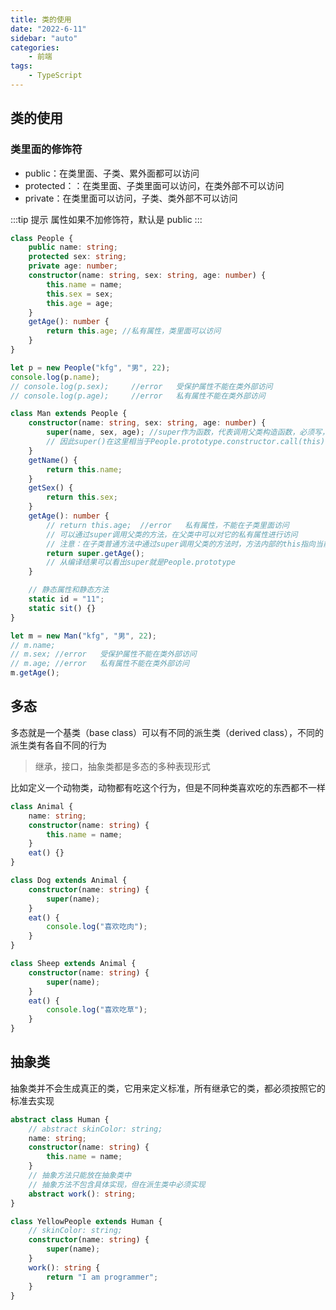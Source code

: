 ```yaml
---
title: 类的使用
date: "2022-6-11"
sidebar: "auto"
categories:
    - 前端
tags:
    - TypeScript
---
```


## 类的使用

### 类里面的修饰符

-   public：在类里面、子类、累外面都可以访问
-   protected：：在类里面、子类里面可以访问，在类外部不可以访问
-   private：在类里面可以访问，子类、类外部不可以访问

:::tip 提示
属性如果不加修饰符，默认是 public
:::

```ts
class People {
    public name: string;
    protected sex: string;
    private age: number;
    constructor(name: string, sex: string, age: number) {
        this.name = name;
        this.sex = sex;
        this.age = age;
    }
    getAge(): number {
        return this.age; //私有属性，类里面可以访问
    }
}

let p = new People("kfg", "男", 22);
console.log(p.name);
// console.log(p.sex);     //error   受保护属性不能在类外部访问
// console.log(p.age);     //error   私有属性不能在类外部访问
```

```ts
class Man extends People {
    constructor(name: string, sex: string, age: number) {
        super(name, sex, age); //super作为函数，代表调用父类构造函数，必须写，不然报错
        // 因此super()在这里相当于People.prototype.constructor.call(this)。
    }
    getName() {
        return this.name;
    }
    getSex() {
        return this.sex;
    }
    getAge(): number {
        // return this.age;  //error   私有属性，不能在子类里面访问
        // 可以通过super调用父类的方法，在父类中可以对它的私有属性进行访问
        // 注意：在子类普通方法中通过super调用父类的方法时，方法内部的this指向当前的子类实例
        return super.getAge();
        // 从编译结果可以看出super就是People.prototype
    }

    // 静态属性和静态方法
    static id = "11";
    static sit() {}
}

let m = new Man("kfg", "男", 22);
// m.name;
// m.sex; //error   受保护属性不能在类外部访问
// m.age; //error   私有属性不能在类外部访问
m.getAge();
```

## 多态

多态就是一个基类（base class）可以有不同的派生类（derived class），不同的派生类有各自不同的行为

> 继承，接口，抽象类都是多态的多种表现形式

比如定义一个动物类，动物都有吃这个行为，但是不同种类喜欢吃的东西都不一样

```ts
class Animal {
    name: string;
    constructor(name: string) {
        this.name = name;
    }
    eat() {}
}

class Dog extends Animal {
    constructor(name: string) {
        super(name);
    }
    eat() {
        console.log("喜欢吃肉");
    }
}

class Sheep extends Animal {
    constructor(name: string) {
        super(name);
    }
    eat() {
        console.log("喜欢吃草");
    }
}
```

## 抽象类

抽象类并不会生成真正的类，它用来定义标准，所有继承它的类，都必须按照它的标准去实现

```ts
abstract class Human {
    // abstract skinColor: string;
    name: string;
    constructor(name: string) {
        this.name = name;
    }
    // 抽象方法只能放在抽象类中
    // 抽象方法不包含具体实现，但在派生类中必须实现
    abstract work(): string;
}

class YellowPeople extends Human {
    // skinColor: string;
    constructor(name: string) {
        super(name);
    }
    work(): string {
        return "I am programmer";
    }
}
```
